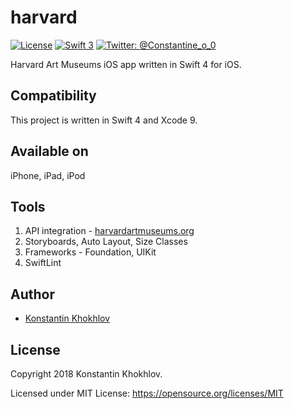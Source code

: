 # harvard

[![License](http://img.shields.io/badge/License-MIT-green.svg?style=flat)](https://github.com/justaninja/inspiration/blob/master/LICENSE)
[![Swift 3](https://img.shields.io/badge/Swift-4-orange.svg?style=flat)](https://swift.org)
[![Twitter: @Constantine_o_0](https://img.shields.io/badge/Contact-Twitter-blue.svg?style=flat)](https://twitter.com/Constantine_o_0)

Harvard Art Museums iOS app written in Swift 4 for iOS.

## Compatibility

This project is written in Swift 4 and Xcode 9.

## Available on
iPhone, iPad, iPod

## Tools
1. API integration - [harvardartmuseums.org](https://www.harvardartmuseums.org/collections/api)
2. Storyboards, Auto Layout, Size Classes 
3. Frameworks - Foundation, UIKit
4. SwiftLint

## Author

* [Konstantin Khokhlov](https://ru.linkedin.com/in/const)

## License

Copyright 2018 Konstantin Khokhlov.

Licensed under MIT License: https://opensource.org/licenses/MIT
